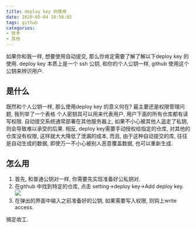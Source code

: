 ```yaml
---
title: deploy key 的使用
date: 2020-05-04 18:58:02
tags: github
categories:
- 技术
- 其他
---
```

如果你和我一样, 想要使用自动提交, 那么你肯定需要了解了解以下deploy key 的使用.
deploy key 本质上是一个 ssh 公钥, 和你的个人公钥一样, github 使用这个公钥来辨识用户.
<!-- more -->
## 是什么
既然和个人公钥一样, 那么使用deploy key 的意义何在? 最主要还是权限管理问题, 我列举了一个表格
个人密钥具可以用来代表用户, 用户下面的所有仓库都有读写权限. 
自动提交系统通常部署在其他服务器上, 如果不小心被其他人盗走了私钥, 则会导致难以承受的后果. 
相反, deploy key需要手动授权给指定的仓库, 对其他的仓库没有权限, 这样就大大降低了泄漏的成本, 而且, 由于这种自动提交的库, 往往是自动生成的数据, 即使万一不小心被别人恶意覆盖数据, 也可以重新生成.
## 怎么用
1. 首先, 和普通公钥对一样, 你需要先实现准备好公私钥对.
2. 在github 中找到特定的仓库, 点击 setting->deploy key->Add deploy key.
   ![](
https://zwb-hexo-image.oss-cn-chengdu.aliyuncs.com/deploy-key/deploy-key01.png)
3. 在弹出的界面中输入之前准备好的公钥, 如果需要写入权限, 则钩上write access.

搞定收工.


